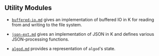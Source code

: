 Utility Modules
---------------

- [`buffered-io.md`](./buffered-io.md) gives an implementation of buffered IO in
  K for reading from and writing to the file system.

- [`json-ext.md`](./json-ext.md) gives an implementation of JSON in K and
  defines various JSON-processing functions.

- [`algod.md`](./algod.md) provides a representation of `algod`'s state.
